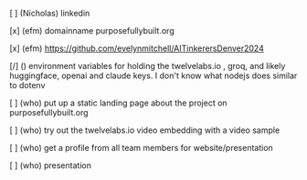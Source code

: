 [ ] (Nicholas) linkedin 

[x] (efm) domainname purposefullybuilt.org

[x] (efm) https://github.com/evelynmitchell/AITinkerersDenver2024

[/] () environment variables for holding the twelvelabs.io , groq, and likely huggingface, openai and claude keys. I don't know what nodejs does similar to dotenv

[ ] (who) put up a static landing page about the project on purposefullybuilt.org

[ ] (who) try out the twelvelabs.io video embedding with a video sample

[ ] (who) get a profile from all team members for website/presentation

[ ] (who) presentation
